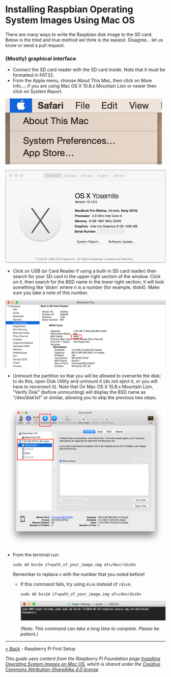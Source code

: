 Installing Raspbian Operating System Images Using Mac OS
========================================================

There are many ways to write the Raspbian disk image to the SD card. Below is the tried and true method we think is the easiest. Disagree... let us know or send a pull request.

### (Mostly) graphical interface

- Connect the SD card reader with the SD card inside. Note that it must be formatted in FAT32.
- From the Apple menu, choose About This Mac, then click on More info...; if you are using Mac OS X 10.8.x Mountain Lion or newer then click on System Report.

![Apple-Menu](imgs/mac_setup_1.png)

![System-Report](imgs/mac_setup_2.png)

- Click on USB (or Card Reader if using a built-in SD card reader) then search for your SD card in the upper right section of the window. Click on it, then search for the BSD name in the lower right section; it will look something like 'diskn' where n is a number (for example, disk4). Make sure you take a note of this number.

![Disk-Name](imgs/mac_setup_3.png)

- Unmount the partition so that you will be allowed to overwrite the disk; to do this, open Disk Utility and unmount it (do not eject it, or you will have to reconnect it). Note that On Mac OS X 10.8.x Mountain Lion, "Verify Disk" (before unmounting) will display the BSD name as "/dev/disk1s1" or similar, allowing you to skip the previous two steps.

![System-Report](imgs/mac_setup_4.png)

- From the terminal run:

    ```
    sudo dd bs=1m if=path_of_your_image.img of=/dev/rdiskn
    ```

    Remember to replace `n` with the number that you noted before!

   - If this command fails, try using `disk` instead of `rdisk`:

       ```
       sudo dd bs=1m if=path_of_your_image.img of=/dev/diskn
       ```
       ![System-Report](imgs/mac_setup_5.png)

       *(Note: This command can take a long time to complete. Please be patient.)*
---
[< Back](raspberry-pi-first-setup.md) - Raspberry Pi First Setup

*This guide uses content from the Raspberry Pi Foundation page
[Installing Operating System Images on Mac OS](https://www.raspberrypi.org/documentation/installation/installing-images/mac.md), which is shared under the [Creative Commons Attribution-ShareAlike 4.0 license](http://creativecommons.org/licenses/by-sa/4.0/)*
